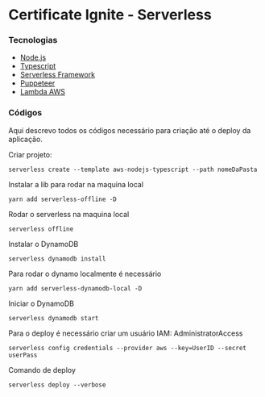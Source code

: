 <h1>Certificate Ignite - Serverless</h1>

<h3>Tecnologias</h3>

- [Node.js](https://nodejs.org/en/)
- [Typescript](https://www.typescriptlang.org/)
- [Serverless Framework](https://www.serverless.com/)
- [Puppeteer](https://puppeteer.github.io/puppeteer/)
- [Lambda AWS](https://aws.amazon.com/pt/lambda/)

<h3>Códigos</h3>

<p>Aqui descrevo todos os códigos necessário para criação até o deploy da aplicação.</p>

Criar projeto:

``
serverless create --template aws-nodejs-typescript --path nomeDaPasta
``

Instalar a lib para rodar na maquina local

``
yarn add serverless-offline -D
``

Rodar o serverless na maquina local

``
serverless offline
``

Instalar o DynamoDB

``
serverless dynamodb install
``

Para rodar o dynamo localmente é necessário

``
yarn add serverless-dynamodb-local -D
``

Iniciar o DynamoDB

``
serverless dynamodb start
``

Para o deploy é necessário criar um usuário IAM: AdministratorAccess

``
serverless config credentials --provider aws --key=UserID --secret userPass
``

Comando de deploy

``
serverless deploy --verbose
``

